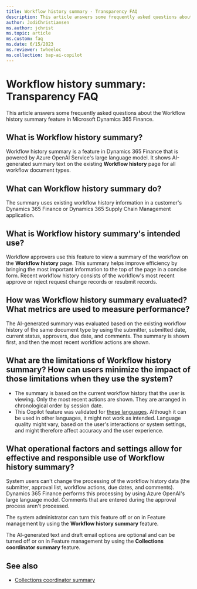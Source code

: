 ```yaml
---
title: Workflow history summary - Transparency FAQ
description: This article answers some frequently asked questions about the Workflow history summary feature in Microsoft Dynamics 365 Finance.
author: JodiChristiansen
ms.author: jchrist
ms.topic: article
ms.custom: faq
ms.date: 6/15/2023
ms.reviewer: twheeloc
ms.collection: bap-ai-copilot
---
```


# Workflow history summary: Transparency FAQ

This article answers some frequently asked questions about the Workflow history summary feature in Microsoft Dynamics 365 Finance.

## What is Workflow history summary?

Workflow history summary is a feature in Dynamics 365 Finance that is powered by Azure OpenAI Service's large language model. It shows AI-generated summary text on the existing **Workflow history** page for all workflow document types.

## What can Workflow history summary do?

The summary uses existing workflow history information in a customer's Dynamics 365 Finance or Dynamics 365 Supply Chain Management application.

## What is Workflow history summary's intended use?

Workflow approvers use this feature to view a summary of the workflow on the **Workflow history** page. This summary helps improve efficiency by bringing the most important information to the top of the page in a concise form. Recent workflow history consists of the workflow's most recent approve or reject request change records or resubmit records.

## How was Workflow history summary evaluated? What metrics are used to measure performance?

The AI-generated summary was evaluated based on the existing workflow history of the same document type by using the submitter, submitted date, current status, approvers, due date, and comments. The summary is shown first, and then the most recent workflow actions are shown.

## What are the limitations of Workflow history summary? How can users minimize the impact of those limitations when they use the system?

- The summary is based on the current workflow history that the user is viewing. Only the most recent actions are shown. They are arranged in chronological order by session date. 
- This Copilot feature was validated for [these languages](https://go.microsoft.com/fwlink/?linkid=2270154). Although it can be used in other languages, it might not work as intended. Language quality might vary, based on the user's interactions or system settings, and might therefore affect accuracy and the user experience.

## What operational factors and settings allow for effective and responsible use of Workflow history summary?

System users can't change the processing of the workflow history data (the submitter, approval list, workflow actions, due dates, and comments). Dynamics 365 Finance performs this processing by using Azure OpenAI's large language model. Comments that are entered during the approval process aren't processed.

The system administrator can turn this feature off or on in Feature management by using the **Workflow history summary** feature.

The AI-generated text and draft email options are optional and can be turned off or on in Feature management by using the **Collections coordinator summary** feature.

## See also

- [Collections coordinator summary](accounts-receivable/collectionscoordinatorsummary.md)
